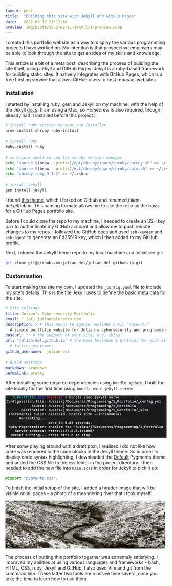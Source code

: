 ```yaml
---
layout: post
title:  "Building this site with Jekyll and GitHub Pages"
date:   2022-09-12 21:12:00
preview: img/posts/2022-09-11-jekyll/1-preview.webp
---
```

I created this portfolio website as a way to display the various programming projects I have worked on. My intention is that prospective employers may be able to look through the site to get an idea of my skills and knowledge.

This article is a bit of a meta post, describing the process of building the site itself, using Jekyll and GitHub Pages. Jekyll is a ruby-based framework for building static sites. It natively integrates with GitHub Pages, which is a free hosting service that allows GitHub users to host repos as websites.

### Installation
I started by installing ruby, gem and Jekyll on my machine, with the help of the Jekyll [docs](https://jekyllrb.com/docs/installation/macos/). (I am using a Mac, so Homebrew is also required, though I already had it installed before this project.)
```bash
# install ruby version manager and installer
brew install chruby ruby-install

# install ruby
ruby-install ruby

# configure shell to use the chruby version manager
echo "source $(brew --prefix)/opt/chruby/share/chruby/chruby.sh" >> ~/.zshrc
echo "source $(brew --prefix)/opt/chruby/share/chruby/auto.sh" >> ~/.zshrc
echo "chruby ruby-3.1.2" >> ~/.zshrc 

# install Jekyll
gem install jekyll
```
I found [this theme](https://github.com/midzer/urban-theme), which I forked on Github and renamed *julian-del.github.io*. This naming formate allows me to use the repo as the basis for a GitHub Pages portfolio site.

Before I could clone the repo to my machine, I needed to create an SSH key pair to authenticate my GitHub account and allow me to push remote changes to my repos. I followed the GitHub [docs](https://docs.github.com/en/authentication/connecting-to-github-with-ssh/generating-a-new-ssh-key-and-adding-it-to-the-ssh-agent) and used `ssh-keygen` and `ssh-agent` to generate an Ed25519 key, which I then added to my GitHub profile.

Next, I cloned the Jekyll theme repo to my local machine and initialised git: 
```bash
git clone git@github.com:julian-del/julian-del.github.io.git
```
### Customisation
To start making the site my own, I updated the `_config.yaml` file to include my site's details. This is the file Jekyll uses to define the basic meta data for the site:
``` yml
# Site settings
title: Julian’s Cybersecurity Portfolio
email: j [at] juliandelorenzo.com
description: > # this means to ignore newlines until "baseurl:"
  A simple portfolio website for Julian’s cybersecurity and programming projects.
baseurl: "" # the subpath of your site, e.g. /blog
url: "julian-del.github.io" # the base hostname & protocol for your site
  # twitter_username: 
github_username:  julian-del

# Build settings
markdown: kramdown
permalink: pretty
```
After installing some required dependencies using `bundle update`, I built the site locally for the first time using `bundle exec jekyll serve`: 

![CLI image](/img/posts/2022-09-11-jekyll/2-bundle.png)

After some playing around with a draft post, I realised I did not like how code was rendered in the code blocks in the Jekyll theme. So in order to display code syntax highlighting, I downloaded the [Default](https://jwarby.github.io/jekyll-pygments-themes/languages/ruby.html) Pygments theme and added the CSS file to the `css` folder in the project directory. I then needed to add the new file into `main.scss` in order for Jekyll to pick it up:
```css
@import "pygments.css";
```
To finish the initial setup of the site, I added a header image that will be visible on all pages – a photo of a meandering river that I took myself:

![header](/img/header.webp)

The process of putting this portfolio together was extremely satisfying. I improved my abilities at using various languages and frameworks – bash, HTML, CSS, ruby, Jekyll and GitHub. I also used Vim and git from the command line. These latter two tools are massive time savers, once you take the time to learn how to use them.